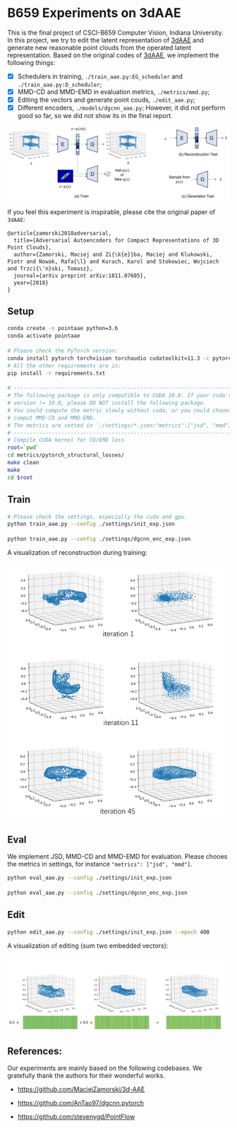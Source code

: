 <!--
 * @Date: 2022-03-06 10:53:36
 * @LastEditors: yuhhong
 * @LastEditTime: 2022-05-04 15:05:44
-->
# B659 Experiments on 3dAAE

This is the final project of CSCI-B659 Computer Vision, Indiana University. In this project, we try to edit the latent representation of [3dAAE](https://arxiv.org/abs/1811.07605) and generate new reasonable point clouds from the operated latent representation. Based on the original codes of [3dAAE](https://github.com/MaciejZamorski/3d-AAE), we implement the following things: 

- [x] Schedulers in training, `./train_aae.py:EG_scheduler` and `./train_aae.py:D_scheduler`;
- [x] MMD-CD and MMD-EMD in evaluation metrics, `./metrics/mmd.py`;
- [x] Editing the vectors and generate point couds, `./edit_aae.py`;
- [x] Different encoders, `./models/dgcnn_aae.py`; However, it did not perform good so far, so we did not show its in the final report. 

<img src="./img/pointaae.png" alt="pointaae" width="800"/>

If you feel this experiment is inspirable, please cite the original paper of `3dAAE`: 

```
@article{zamorski2018adversarial,
  title={Adversarial Autoencoders for Compact Representations of 3D Point Clouds},
  author={Zamorski, Maciej and Zi{\k{e}}ba, Maciej and Klukowski, Piotr and Nowak, Rafa{\l} and Kurach, Karol and Stokowiec, Wojciech and Trzci{\'n}ski, Tomasz},
  journal={arXiv preprint arXiv:1811.07605},
  year={2018}
}
```



## Setup

```bash
conda create -n pointaae python=3.6
conda activate pointaae

# Please check the PyTorch version: 
conda install pytorch torchvision torchaudio cudatoolkit=11.3 -c pytorch
# All the other requirements are in: 
pip install -r requirements.txt

# -----------------------------------------------------------------------
# The following package is only compatible to CUDA 10.0. If your cuda's 
# version != 10.0, please DO NOT install the following package. 
# You could compute the metric slowly without cuda, or you could chooes not to 
# comput MMD-CD and MMD-EMD. 
# The metrics are setted in `./settings/*.json:"metrics":["jsd", "mmd"]`.
# -----------------------------------------------------------------------
# Compile CUDA kernel for CD/EMD loss
root=`pwd`
cd metrics/pytorch_structural_losses/
make clean
make
cd $root
```



## Train

```bash
# Please check the settings, especially the cuda and gpu. 
python train_aae.py --config ./settings/init_exp.json

python train_aae.py --config ./settings/dgcnn_enc_exp.json
```

A visualization of reconstruction during training:

<img src="./img/init_res.png" alt="init_res" width="500"/>



## Eval

We implement JSD, MMD-CD and MMD-EMD for evaluation. Please chooes the metrics in settings, for instance `"metrics": ["jsd", "mmd"]`.  

```bash
python eval_aae.py --config ./settings/init_exp.json

python eval_aae.py --config ./settings/dgcnn_enc_exp.json
```



## Edit

```bash
python edit_aae.py --config ./settings/init_exp.json --epoch 400
```

A visualization of editing (sum two embedded vectors): 

<img src="./img/edit_res.png" alt="edit_res" width="500"/>



## References:

Our experiments are mainly based on the following codebases. We gratefully thank the authors for their wonderful works.

- https://github.com/MaciejZamorski/3d-AAE

- https://github.com/AnTao97/dgcnn.pytorch

- https://github.com/stevenygd/PointFlow
